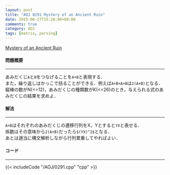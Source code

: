 ```yaml
---
layout: post
title: "AOJ 0291 Mystery of an Ancient Ruin"
date: 2015-06-27T15:28:00+09:00
comments: true
category: AOJ
tags: [matrix, parsing]
---
```


[Mystery of an Ancient Ruin](http://judge.u-aizu.ac.jp/onlinejudge/description.jsp?id=0291)

#### 問題概要

****

あみだくじ`A`と`B`をつなげることを`A+B`と表現する．  
また，繰り返しはかっこで括ることができる．例えば`A+B+A+B`は`2(A+B)`となる．  
縦棒の数がN(<=12)，あみだくじの種類数がK(<=26)のとき，与えられる式のあみだくじの結果を求めよ．

#### 解法

****

`A+B`はそれぞれのあみだくじの遷移行列をX，Yとすると`YX`と表せる．  
係数はその意味から`2(A+B)`だったら`$(YX)^2$`となる．  
あとは適当に構文解析しながら行列累乗してやればよい．

#### コード

****

{{< includeCode "/AOJ/0291.cpp" "cpp" >}}

